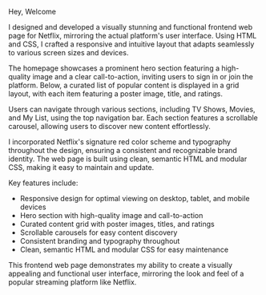 Hey, Welcome

I designed and developed a visually stunning and functional frontend web page for Netflix, mirroring the actual platform's user interface. Using HTML and CSS, I crafted a responsive and intuitive layout that adapts seamlessly to various screen sizes and devices.

The homepage showcases a prominent hero section featuring a high-quality image and a clear call-to-action, inviting users to sign in or join the platform. Below, a curated list of popular content is displayed in a grid layout, with each item featuring a poster image, title, and ratings.

Users can navigate through various sections, including TV Shows, Movies, and My List, using the top navigation bar. Each section features a scrollable carousel, allowing users to discover new content effortlessly.

I incorporated Netflix's signature red color scheme and typography throughout the design, ensuring a consistent and recognizable brand identity. The web page is built using clean, semantic HTML and modular CSS, making it easy to maintain and update.

Key features include:

- Responsive design for optimal viewing on desktop, tablet, and mobile devices
- Hero section with high-quality image and call-to-action
- Curated content grid with poster images, titles, and ratings
- Scrollable carousels for easy content discovery
- Consistent branding and typography throughout
- Clean, semantic HTML and modular CSS for easy maintenance

This frontend web page demonstrates my ability to create a visually appealing and functional user interface, mirroring the look and feel of a popular streaming platform like Netflix.
